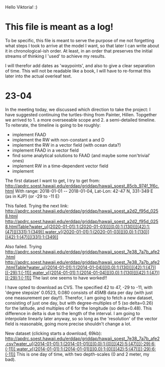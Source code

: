 Hello Viktoria! :)

# This file is meant as a log!
To be specific, this file is meant to serve the purpose of me not forgetting what steps I took to arrive at the model I want, so that later I can write about it in chronological-ish order. At least, in an order that preserves the initial streams of thinking I 'used' to achieve my results.

I will therefor add dates as 'waypoints', and also to give a clear separation of time. This will not be readable like a book, I will have to re-format this later into the actual overleaf text. 

# 23-04
In the meeting today, we discussed which direction to take the project: I have suggested continuing the turtles-thing from Painter, Hillen. Topgether we arrived to 1. a more overseeable scope and 2. a semi-detailed timeline. To reiterate, the timeline is going to be roughly: 
- implement FAAD
- implement the RW with non-constant a and D
- implement the RW in a vector field (with ocean data?)
- implement FAAD in a vector field
- find some analytical solutions to FAAD (and maybe some non'trivial' ones)
- implement RW in a time-dependent vector field
- implement 

The first dataset I want to get, I try to get from: 
http://apdrc.soest.hawaii.edu/erddap/griddap/hawaii_soest_85cb_974f_1f6c.html
With range: 2018-01-01 -- 2018-01-04,
Lat-Lon: 42-47 N, 331-349 E (as in KJP) (or -29 to -11 E)

This failed. Trying the next link:
http://apdrc.soest.hawaii.edu/erddap/griddap/hawaii_soest_a2d2_f95d_0258.html
http://apdrc.soest.hawaii.edu/erddap/griddap/hawaii_soest_a2d2_f95d_0258.htmlTable?water_u[(2020-01-01):1:(2020-01-03)][(0.0):1:(130)][(42):1:(47)][(331):1:(349)],water_v[(2020-01-01):1:(2020-01-03)][(0.0):1:(130)][(42):1:(47)][(331):1:(349)]


Also failed. Trying
http://apdrc.soest.hawaii.edu/erddap/griddap/hawaii_soest_7e38_7a7b_afe2.html
http://apdrc.soest.hawaii.edu/erddap/griddap/hawaii_soest_7e38_7a7b_afe2.htmlTable?water_u[(2014-01-01):1:(2014-01-04)][(0.0):1:(130)][(42):1:(47)][(-29):1:(-11)],water_v[(2014-01-01):1:(2014-01-04)][(0.0):1:(130)][(42):1:(47)][(-29):1:(-11)]
The last one seems to have worked!!

I have opted to download as CVS. The specified 42 to 47, -29 to -11, with 'degree stepsize' 0.0523, 0.080 consists of 45MB data per day (with just one measurement per day!!). Therefor, I am going to fetch a new dataset, consisting of just one day, but with degree-multiples of 5 (so delta=0.26) for the latitude, and multiples of 6 for the longitude (so delta=0.48). This difference in delta is due to the length of the interval. I am going to interpolate linearly later anyway, so so long as the 'resolution' of the vector field is reasonable, going more precise shouldn't change a lot.

New dataset (clicking starts a download, 69kb):
http://apdrc.soest.hawaii.edu/erddap/griddap/hawaii_soest_7e38_7a7b_afe2.csv?water_u[(2014-01-01):1:(2014-01-01)][(0.0):1:(0)][(42):5:(47)][(-29):6:(-11)],water_v[(2014-01-01):1:(2014-01-01)][(0.0):1:(0)][(42):5:(47)][(-29):6:(-11)]
This is one day of time, with two depth-scales (0 and 2 meter, my bad). 
